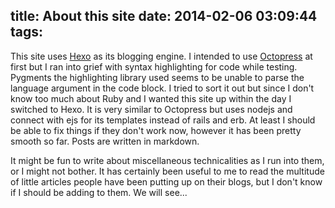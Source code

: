 title: About this site
date: 2014-02-06 03:09:44
tags:
---

This site uses [Hexo](http://zespia.tw/hexo/) as its blogging engine. I intended to use [Octopress](http://octopress.org) at first but I ran into grief with syntax highlighting for code while testing. Pygments the highlighting library used seems to be unable to parse the language argument in the code block. I tried to sort it out but since I don't know too much about Ruby and I wanted this site up within the day I switched to Hexo. It is very similar to Octopress but uses nodejs and connect with ejs for its templates instead of rails and erb. At least I should be able to fix things if they don't work now, however it has been pretty smooth so far. Posts are written in markdown.

It might be fun to write about miscellaneous technicalities as I run into them, or I might not bother. It has certainly been useful to me to read the multitude of little articles people have been putting up on their blogs, but I don't know if I should be adding to them. We will see...


